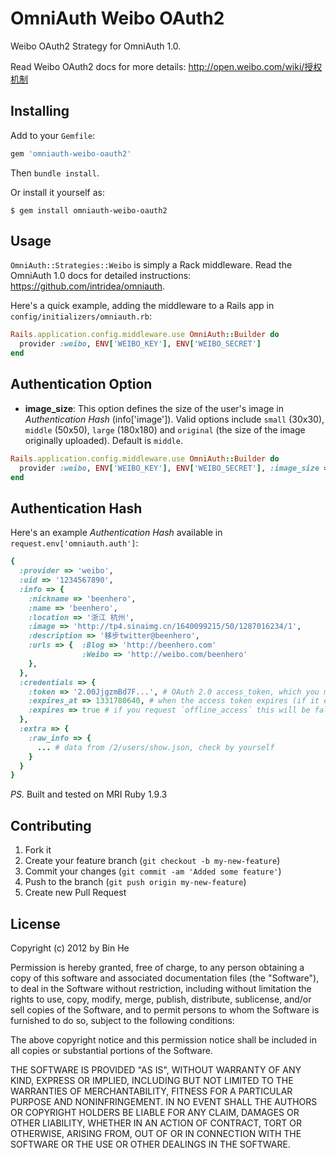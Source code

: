 # OmniAuth Weibo OAuth2

Weibo OAuth2 Strategy for OmniAuth 1.0.

Read Weibo OAuth2 docs for more details: http://open.weibo.com/wiki/授权机制

## Installing

Add to your `Gemfile`:

```ruby
gem 'omniauth-weibo-oauth2'
```

Then `bundle install`.

Or install it yourself as:

    $ gem install omniauth-weibo-oauth2

## Usage

`OmniAuth::Strategies::Weibo` is simply a Rack middleware. Read the OmniAuth 1.0 docs for detailed instructions: https://github.com/intridea/omniauth.

Here's a quick example, adding the middleware to a Rails app in `config/initializers/omniauth.rb`:

```ruby
Rails.application.config.middleware.use OmniAuth::Builder do
  provider :weibo, ENV['WEIBO_KEY'], ENV['WEIBO_SECRET']
end
```

## Authentication Option
* **image_size**: This option defines the size of the user's image in *Authentication Hash* (info['image']). Valid options include `small` (30x30), `middle` (50x50), `large` (180x180) and `original` (the size of the image originally uploaded). Default is `middle`.

```ruby
Rails.application.config.middleware.use OmniAuth::Builder do
  provider :weibo, ENV['WEIBO_KEY'], ENV['WEIBO_SECRET'], :image_size => 'original'
end
```

## Authentication Hash

Here's an example *Authentication Hash* available in `request.env['omniauth.auth']`:

```ruby
{
  :provider => 'weibo',
  :uid => '1234567890',
  :info => {
    :nickname => 'beenhero',
    :name => 'beenhero',
    :location => '浙江 杭州',
    :image => 'http://tp4.sinaimg.cn/1640099215/50/1287016234/1',
    :description => '移步twitter@beenhero',
    :urls => {  :Blog => 'http://beenhero.com'
                :Weibo => 'http://weibo.com/beenhero'
    },
  },
  :credentials => {
    :token => '2.00JjgzmBd7F...', # OAuth 2.0 access_token, which you may wish to store
    :expires_at => 1331780640, # when the access token expires (if it expires)
    :expires => true # if you request `offline_access` this will be false
  },
  :extra => {
    :raw_info => {
      ... # data from /2/users/show.json, check by yourself
    }
  }
}
```
*PS.* Built and tested on MRI Ruby 1.9.3

## Contributing

1. Fork it
2. Create your feature branch (`git checkout -b my-new-feature`)
3. Commit your changes (`git commit -am 'Added some feature'`)
4. Push to the branch (`git push origin my-new-feature`)
5. Create new Pull Request

## License

Copyright (c) 2012 by Bin He

Permission is hereby granted, free of charge, to any person obtaining a copy of this software and associated documentation files (the "Software"), to deal in the Software without restriction, including without limitation the rights to use, copy, modify, merge, publish, distribute, sublicense, and/or sell copies of the Software, and to permit persons to whom the Software is furnished to do so, subject to the following conditions:

The above copyright notice and this permission notice shall be included in all copies or substantial portions of the Software.

THE SOFTWARE IS PROVIDED "AS IS", WITHOUT WARRANTY OF ANY KIND, EXPRESS OR IMPLIED, INCLUDING BUT NOT LIMITED TO THE WARRANTIES OF MERCHANTABILITY, FITNESS FOR A PARTICULAR PURPOSE AND NONINFRINGEMENT. IN NO EVENT SHALL THE AUTHORS OR COPYRIGHT HOLDERS BE LIABLE FOR ANY CLAIM, DAMAGES OR OTHER LIABILITY, WHETHER IN AN ACTION OF CONTRACT, TORT OR OTHERWISE, ARISING FROM, OUT OF OR IN CONNECTION WITH THE SOFTWARE OR THE USE OR OTHER DEALINGS IN THE SOFTWARE.
